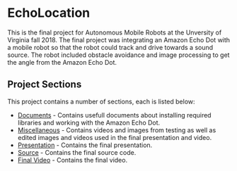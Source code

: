 # EchoLocation

This is the final project for Autonomous Mobile Robots at the Unversity of Virginia fall 2018. The final project was integrating an Amazon Echo Dot with a mobile robot so that the robot could track and drive towards a sound source. The robot included obstacle avoidance and image processing to get the angle from the Amazon Echo Dot.

## Project Sections

This project contains a number of sections, each is listed below:

* [Documents](./docs/) - Contains usefull documents about installing required libraries and working with the Amazon Echo Dot.
* [Miscellaneous](./misc/) - Contains videos and images from testing as well as edited images and videos used in the final presentation and video.
* [Presentation](./presentation) - Contains the final presentation.
* [Source](./src) - Contains the final source code.
* [Final Video](./video) - Contains the final video.
